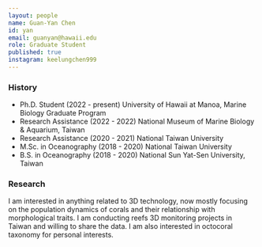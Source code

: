 ```yaml
---
layout: people
name: Guan-Yan Chen
id: yan
email: guanyan@hawaii.edu
role: Graduate Student
published: true
instagram: keelungchen999
---
```


### History

- Ph.D. Student (2022 - present) University of Hawaii at Manoa, Marine Biology Graduate Program
- Research Assistance (2022 - 2022) National Museum of Marine Biology & Aquarium, Taiwan
- Research Assistance (2020 - 2021) National Taiwan University
- M.Sc. in Oceanography (2018 - 2020) National Taiwan University
- B.S. in Oceanography (2018 - 2020) National Sun Yat-Sen University, Taiwan

### Research

I am interested in anything related to 3D technology, now mostly focusing on the population dynamics of corals and their relationship with morphological traits. I am conducting reefs 3D monitoring projects in Taiwan and willing to share the data. I am also interested in octocoral taxonomy for personal interests.
